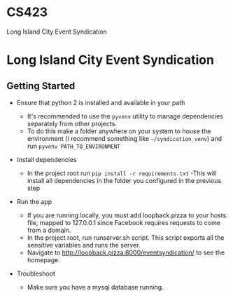 # CS423

Long Island City Event Syndication


# Long Island City Event Syndication

## Getting Started

- Ensure that python 2 is installed and available in your path
    - It's recommended to use the `pyvenv` utility to manage dependencies separately from other projects.
    - To do this make a folder anywhere on your system to house the environment (I recommend something like `~/syndication_venv`) and run `pyvenv PATH_TO_ENVIRONMENT`

- Install dependencies
    - In the project root run `pip install -r requirements.txt`
        -This will install all dependencies in the folder you configured in the previous step

- Run the app
    - If you are running locally, you must add loopback.pizza to your hosts file, mapped to 127.0.0.1 since Facebook requires requests to come from a domain.
    - In the project root, run runserver.sh script. This script exports all the sensitive variables and runs the server.
    - Navigate to http://loopback.pizza:8000/eventsyndication/ to see the homepage.

- Troubleshoot
    - Make sure you have a mysql database running.
